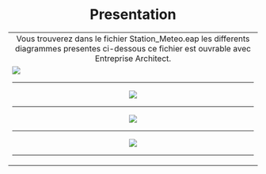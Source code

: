 
<h1 align="center"> Presentation </h1>

<table>
<tr>
<td colspan="2" align="center">Vous trouverez dans le fichier Station_Meteo.eap les differents diagrammes presentes ci-dessous	 
ce fichier est ouvrable avec Entreprise Architect.
</td>
</tr>
<tr>
<td align="center>le fichier Scenario_Cas__Utilisation.odt contient les scenarios que la station meteo peut realiser. 
</td>
</tr>
</table>

---

<p  align="center">
  <img align="center" src ="https://zupimages.net/up/18/17/078u.png" />
</p>

---

<p  align="center">
  <img align="center" src ="https://zupimages.net/up/18/17/kinz.png" />
</p>

---

<p  align="center">
  <img align="center" src ="https://zupimages.net/up/18/17/jyk2.png" />
</p>

---

<p  align="center">
  <img align="center" src ="https://zupimages.net/up/18/17/fo1e.png" />
</p>

---